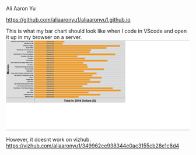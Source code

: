Ali Aaron Yu

https://github.com/aliaaronyu1/aliaaronyu1.github.io  
  
  
This is what my bar chart should look like when I code in VScode and open it up in my browser on a server.  
![alt text](https://github.com/aliaaronyu1/aliaaronyu1.github.io/blob/main/barchart.PNG)

However, it doesnt work on vizhub.  
https://vizhub.com/aliaaronyu1/349962ce938344e0ac3155cb28e1c8d4

